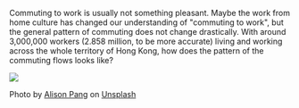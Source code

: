 Commuting to work is usually not something pleasant. Maybe the work from home culture has changed our 
understanding of "commuting to work", but the general pattern of commuting does not change drastically. With around 
3,000,000 workers (2.858 million, to be more accurate) living and working across the whole territory 
of Hong Kong, how does the pattern of the commuting flows looks like?

![](https://images.unsplash.com/photo-1594313724910-ed94feda812d?&auto=format&fit=crop&w=800)

<figcaption><span>Photo by <a href="https://unsplash.com/@alisonpang">Alison Pang</a> on <a href="https://unsplash.com/s/photos/hong-kong-bus">Unsplash</a></span></figcaption>